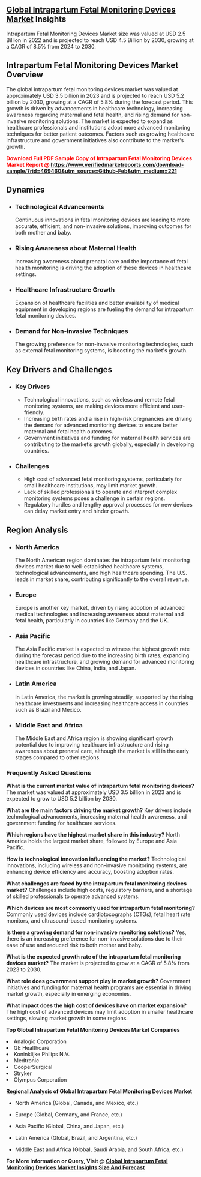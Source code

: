 <h2><a href="https://www.verifiedmarketreports.com/download-sample/?rid=469460&amp;utm_source=Github&amp;utm_medium=221" target="_blank">Global Intrapartum Fetal Monitoring Devices Market</a> Insights</h2><p>Intrapartum Fetal Monitoring Devices Market size was valued at USD 2.5 Billion in 2022 and is projected to reach USD 4.5 Billion by 2030, growing at a CAGR of 8.5% from 2024 to 2030.</p><p> <h2>Intrapartum Fetal Monitoring Devices Market Overview</h2> <p>The global intrapartum fetal monitoring devices market was valued at approximately USD 3.5 billion in 2023 and is projected to reach USD 5.2 billion by 2030, growing at a CAGR of 5.8% during the forecast period. This growth is driven by advancements in healthcare technology, increasing awareness regarding maternal and fetal health, and rising demand for non-invasive monitoring solutions. The market is expected to expand as healthcare professionals and institutions adopt more advanced monitoring techniques for better patient outcomes. Factors such as growing healthcare infrastructure and government initiatives also contribute to the market's growth.</p> <p><strong><p><span class=""><span style="color: #ff0000;"><strong>Download Full PDF Sample Copy of Intrapartum Fetal Monitoring Devices Market Report</strong> @ </span><a href="https://www.verifiedmarketreports.com/download-sample/?rid=469460&amp;utm_source=Github-Feb&amp;utm_medium=221" target="_blank">https://www.verifiedmarketreports.com/download-sample/?rid=469460&amp;utm_source=Github-Feb&amp;utm_medium=221</a></span></p></strong></p> <h2>Dynamics</h2> <ul> <li><h3>Technological Advancements</h3> Continuous innovations in fetal monitoring devices are leading to more accurate, efficient, and non-invasive solutions, improving outcomes for both mother and baby.</li> <li><h3>Rising Awareness about Maternal Health</h3> Increasing awareness about prenatal care and the importance of fetal health monitoring is driving the adoption of these devices in healthcare settings.</li> <li><h3>Healthcare Infrastructure Growth</h3> Expansion of healthcare facilities and better availability of medical equipment in developing regions are fueling the demand for intrapartum fetal monitoring devices.</li> <li><h3>Demand for Non-invasive Techniques</h3> The growing preference for non-invasive monitoring technologies, such as external fetal monitoring systems, is boosting the market's growth.</li> </ul> <h2>Key Drivers and Challenges</h2> <ul> <li><h3>Key Drivers</h3> <ul> <li>Technological innovations, such as wireless and remote fetal monitoring systems, are making devices more efficient and user-friendly.</li> <li>Increasing birth rates and a rise in high-risk pregnancies are driving the demand for advanced monitoring devices to ensure better maternal and fetal health outcomes.</li> <li>Government initiatives and funding for maternal health services are contributing to the market’s growth globally, especially in developing countries.</li> </ul> </li> <li><h3>Challenges</h3> <ul> <li>High cost of advanced fetal monitoring systems, particularly for small healthcare institutions, may limit market growth.</li> <li>Lack of skilled professionals to operate and interpret complex monitoring systems poses a challenge in certain regions.</li> <li>Regulatory hurdles and lengthy approval processes for new devices can delay market entry and hinder growth.</li> </ul> </li> </ul> <h2>Region Analysis</h2> <ul> <li><h3>North America</h3> The North American region dominates the intrapartum fetal monitoring devices market due to well-established healthcare systems, technological advancements, and high healthcare spending. The U.S. leads in market share, contributing significantly to the overall revenue.</li> <li><h3>Europe</h3> Europe is another key market, driven by rising adoption of advanced medical technologies and increasing awareness about maternal and fetal health, particularly in countries like Germany and the UK.</li> <li><h3>Asia Pacific</h3> The Asia Pacific market is expected to witness the highest growth rate during the forecast period due to the increasing birth rates, expanding healthcare infrastructure, and growing demand for advanced monitoring devices in countries like China, India, and Japan.</li> <li><h3>Latin America</h3> In Latin America, the market is growing steadily, supported by the rising healthcare investments and increasing healthcare access in countries such as Brazil and Mexico.</li> <li><h3>Middle East and Africa</h3> The Middle East and Africa region is showing significant growth potential due to improving healthcare infrastructure and rising awareness about prenatal care, although the market is still in the early stages compared to other regions.</li> </ul> <h3>Frequently Asked Questions</h3> <p><strong>What is the current market value of intrapartum fetal monitoring devices?</strong> The market was valued at approximately USD 3.5 billion in 2023 and is expected to grow to USD 5.2 billion by 2030.</p> <p><strong>What are the main factors driving the market growth?</strong> Key drivers include technological advancements, increasing maternal health awareness, and government funding for healthcare services.</p> <p><strong>Which regions have the highest market share in this industry?</strong> North America holds the largest market share, followed by Europe and Asia Pacific.</p> <p><strong>How is technological innovation influencing the market?</strong> Technological innovations, including wireless and non-invasive monitoring systems, are enhancing device efficiency and accuracy, boosting adoption rates.</p> <p><strong>What challenges are faced by the intrapartum fetal monitoring devices market?</strong> Challenges include high costs, regulatory barriers, and a shortage of skilled professionals to operate advanced systems.</p> <p><strong>Which devices are most commonly used for intrapartum fetal monitoring?</strong> Commonly used devices include cardiotocographs (CTGs), fetal heart rate monitors, and ultrasound-based monitoring systems.</p> <p><strong>Is there a growing demand for non-invasive monitoring solutions?</strong> Yes, there is an increasing preference for non-invasive solutions due to their ease of use and reduced risk to both mother and baby.</p> <p><strong>What is the expected growth rate of the intrapartum fetal monitoring devices market?</strong> The market is projected to grow at a CAGR of 5.8% from 2023 to 2030.</p> <p><strong>What role does government support play in market growth?</strong> Government initiatives and funding for maternal health programs are essential in driving market growth, especially in emerging economies.</p> <p><strong>What impact does the high cost of devices have on market expansion?</strong> The high cost of advanced devices may limit adoption in smaller healthcare settings, slowing market growth in some regions.</p> </p><p><strong>Top Global Intrapartum Fetal Monitoring Devices Market Companies</strong></p><div data-test-id=""><p><li>Analogic Corporation</li><li> GE Healthcare</li><li> Koninklijke Philips N.V.</li><li> Medtronic</li><li> CooperSurgical</li><li> Stryker</li><li> Olympus Corporation</li></p><div><strong>Regional Analysis of&nbsp;Global Intrapartum Fetal Monitoring Devices Market</strong></div><ul><li dir="ltr"><p dir="ltr">North America&nbsp;(Global, Canada, and Mexico, etc.)</p></li><li dir="ltr"><p dir="ltr">Europe (Global, Germany, and France, etc.)</p></li><li dir="ltr"><p dir="ltr">Asia Pacific&nbsp;(Global, China, and Japan, etc.)</p></li><li dir="ltr"><p dir="ltr">Latin America&nbsp;(Global, Brazil, and Argentina, etc.)</p></li><li dir="ltr">Middle East and Africa&nbsp;(Global, Saudi Arabia, and South Africa, etc.)</li></ul><p><strong>For More Information or Query, Visit @&nbsp;</strong><strong><a href="https://www.verifiedmarketreports.com/product/intrapartum-fetal-monitoring-devices-market/?utm_source=Github&amp;utm_medium=221" target="_blank">Global Intrapartum Fetal Monitoring Devices Market Insights Size And Forecast</a></strong></p></div>
